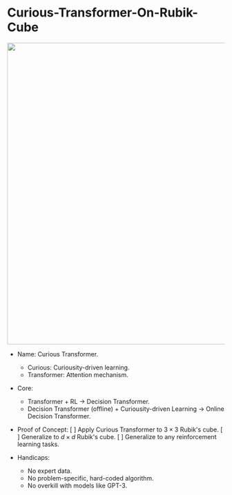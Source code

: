 # Curious-Transformer-On-Rubik-Cube


<p align="center">
<img src="https://wallpaperaccess.com/full/1949972.jpg"
     width="700" />
</p>

- Name: Curious Transformer.
     - Curious: Curiousity-driven learning.
     - Transformer: Attention mechanism.
     
- Core:
     - Transformer + RL $\rightarrow$ Decision Transformer.
     - Decision Transformer (offline) + Curiousity-driven Learning $\rightarrow$ Online Decision Transformer.

- Proof of Concept:
     [ ] Apply Curious Transformer to $3 \times 3$ Rubik's cube.
     [ ] Generalize to $d \times d$ Rubik's cube.
     [ ] Generalize to any reinforcement learning tasks.

- Handicaps:
     - No expert data.
     - No problem-specific, hard-coded algorithm.
     - No overkill with models like GPT-3.
